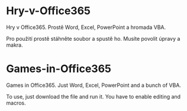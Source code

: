 # Hry-v-Office365
Hry v Office365. Prostě Word, Excel, PowerPoint a hromada VBA.

Pro použití prostě stáhněte soubor a spustě ho. Musíte povolit úpravy a makra.


# Games-in-Office365
Games in Office365. Just Word, Excel, PowerPoint and a bunch of VBA.

To use, just download the file and run it. You have to enable editing and macros.
